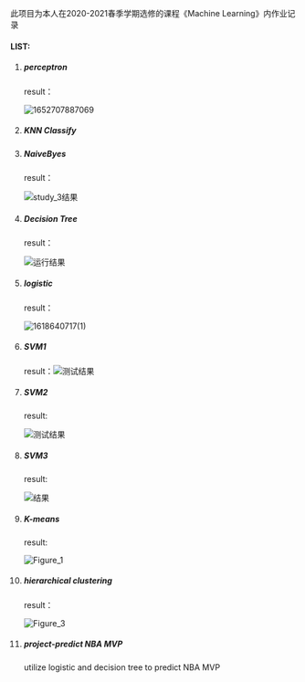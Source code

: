 此项目为本人在2020-2021春季学期选修的课程《Machine Learning》内作业记录

#### LIST:

1. ##### perceptron

   result：

   ![1652707887069](C:\Users\yan\AppData\Roaming\Typora\typora-user-images\1652707887069.png)

2. ##### KNN Classify

3. ##### NaiveByes

   result：

   ![study_3结果](D:\PycharmProjects\pythonProject\机器学习项目\1913416-阎丝雨-第三次作业\study_3结果.png)

4. ##### Decision Tree

   result：

   ![运行结果](D:\PycharmProjects\pythonProject\机器学习项目\1913416-阎丝雨-第四次作业\运行结果.png)

5. ##### logistic

   result：

   ![1618640717(1)](D:\PycharmProjects\pythonProject\机器学习项目\1913416-阎丝雨-第五次作业\1618640717(1).jpg)

6. ##### SVM1

   result：![测试结果](D:\PycharmProjects\pythonProject\机器学习项目\1913416-阎丝雨-第六次作业\测试结果.png)

   

7. ##### SVM2

   result:

   ![测试结果](D:\PycharmProjects\pythonProject\机器学习项目\1913416-阎丝雨-第七次作业\测试结果.png)

8. ##### SVM3

   result:

   ![结果](D:\PycharmProjects\pythonProject\机器学习项目\1913416-阎丝雨-第八次作业\结果.png)

9. ##### K-means

   result:

   ![Figure_1](D:\PycharmProjects\pythonProject\机器学习项目\1913416_阎丝雨_第九次作业\K-means聚类\Figure_1.png)

10. ##### hierarchical clustering

    result：

    ![Figure_3](D:\PycharmProjects\pythonProject\机器学习项目\1913416_阎丝雨_第九次作业\层次聚类\Figure_3.png)

11. ##### project-predict NBA MVP

    utilize logistic and decision tree to predict NBA MVP